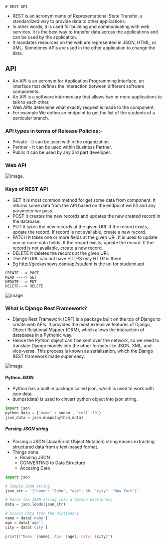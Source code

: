     # REST API
- REST is an acronym name of Representational State Transfer, a standardized way to provide data to other applications.
- In other words, it is used for building and communicating with web services. It is the best way to transfer data across the applications and can be used by the application.
- It mandates resources on the web are represented in JSON, HTML, or XML. Sometimes APIs are used in the other application to change the data.

## API 
- An API is an acronym for Application Programming Interface, an interface that defines the interaction between different software components.
- An API is a software intermediary that allows two or more applications to talk to
each other.
- Web APIs determine what exactly request is made to the component.
- For example We define an endpoint to get the list of the students of a particular branch.
### API types in terms of Release Policies:-
- Private - It can be used within the organization.
- Partner - It can be used within Business Partner.
- Public It can be used by any 3rd part developer.

### Web API
![image](https://github.com/pratt0007/TIL/assets/100209212/e57a6292-a0aa-46e0-9db5-b8920cbcb37b).


### Keys of REST API
- GET It is most common method for get some data from component. It returns some data from the API based on the endpoint we hit and any parameter we pass.
- POST It creates the new records and updates the new created record in the database.
- PUT It takes the new records at the given URI. If the record exists, update the record. If record is not available, create a new record.
- PATCH It takes one or more fields at the given URI. It is used to update one or more data fields. If the record exists, update the record. If the record is not available, create a new record.
- DELETE It deletes the records at the given URI.
- The API URL can not have HTTPS only HTTP is there
- Eg http://geekyshows.com/api/student  is the url for studemt api

```
CREATE --> POST
READ ----> GET
UPDATE---> PUT
DELETE---> DELETE
```
![image](https://github.com/pratt0007/TIL/assets/100209212/1f7b98e3-7ca4-4a3b-9d41-664440589471)

### What is Django Rest Framework?
- Django Rest Framework (DRF) is a package built on the top of Django to create web APIs. It provides the most extensive features of Django, Object Relational Mapper (ORM), which allows the interaction of databases in a Pythonic way.
- Hence the Python object can't be sent over the network, so we need to translate Django models into the other formats like JSON, XML, and vice-versa. This process is known as serialization, which the Django REST framework made super easy.

 ![image](https://github.com/pratt0007/TIL/assets/100209212/c7b676b3-076e-41a5-8703-64e16fc484d5)

#### Python JSON
- Python has a built in package called json, which is used to work with json data.
- dumps(data) is used to cinvert python object into json string.
```python
import json
python_data = {'name' : sonam , 'roll':101}
json_data = json.dumps(python_data)
```
##### Parsing JSON string
- Parsing a JSON (JavaScript Object Notation) string means extracting structured data from a text-based format.
- Things done
    - Reading JSON
    - CONVERTING to Data Structure
    - Accesing Data
```python
import json

# Sample JSON string
json_str = '{"name": "John", "age": 30, "city": "New York"}'

# Parse the JSON string into a Python dictionary
data = json.loads(json_str)

# Access data from the dictionary
name = data['name']
age = data['age']
city = data['city']

print(f"Name: {name}, Age: {age}, City: {city}")
```




